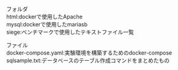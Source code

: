 フォルダ  
    html:dockerで使用したApache  
    mysql:dockerで使用したmariasb  
    siege:ベンチマークで使用したテキストファイル一覧

ファイル  
    docker-compose.yaml:実験環境を構築するためのdocker-compose    
    sqlsample.txt:データベースのテーブル作成コマンドをまとめたもの
